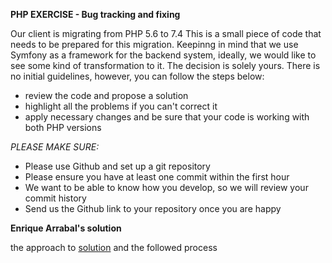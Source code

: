 **PHP EXERCISE - Bug tracking and fixing**

Our client is migrating from PHP 5.6 to 7.4
This is a small piece of code that needs to be prepared for this migration.
Keepinng in mind that we use Symfony as a framework for the backend system, ideally, we would like to see some kind of transformation to it.
The decision is solely yours. There is no initial guidelines, however, you can follow the steps below:


- review the code and propose a solution
- highlight all the problems if you can't correct it
- apply necessary changes and be sure that your code is working with both PHP versions



_PLEASE MAKE SURE:_
- Please use Github and set up a git repository
- Please ensure you have at least one commit within the first hour
- We want to be able to know how you develop, so we will review your commit history
- Send us the Github link to your repository once you are happy

**Enrique Arrabal's solution**

the approach to [solution](/doc/NOTES.md) and the followed process
